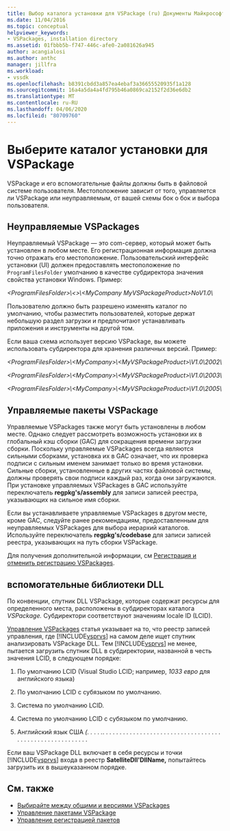 ```yaml
---
title: Выбор каталога установки для VSPackage (ru) Документы Майкрософт
ms.date: 11/04/2016
ms.topic: conceptual
helpviewer_keywords:
- VSPackages, installation directory
ms.assetid: 01fbbb5b-f747-446c-afe0-2a081626a945
author: acangialosi
ms.author: anthc
manager: jillfra
ms.workload:
- vssdk
ms.openlocfilehash: b8391cbdd3a857ea4ebaf3a36655520935f1a128
ms.sourcegitcommit: 16a4a5da4a4fd795b46a0869ca2152f2d36e6db2
ms.translationtype: MT
ms.contentlocale: ru-RU
ms.lasthandoff: 04/06/2020
ms.locfileid: "80709760"
---
```

# <a name="choose-the-installation-directory-for-a-vspackage"></a>Выберите каталог установки для VSPackage
VSPackage и его вспомогательные файлы должны быть в файловой системе пользователя. Местоположение зависит от того, управляется ли VSPackage или неуправляемым, от вашей схемы бок о бок и выбора пользователя.

## <a name="unmanaged-vspackages"></a>Неуправляемые VSPackages
 Неуправляемый VSPackage — это com-сервер, который может быть установлен в любом месте. Его регистрационная информация должна точно отражать его местоположение. Пользовательский интерфейс установки (UI) должен предоставлять местоположение по `ProgramFilesFolder` умолчанию в качестве субдиректора значения свойства установки Windows. Пример:

*&lt;ProgramFilesFolder&gt;\\&lt;&gt;\\&lt;MyCompany MyVSPackageProduct&gt;NoV1.0\\*

 Пользователю должно быть разрешено изменять каталог по умолчанию, чтобы разместить пользователей, которые держат небольшую раздел загрузки и предпочитают устанавливать приложения и инструменты на другой том.

 Если ваша схема использует версию VSPackage, вы можете использовать субдиректора для хранения различных версий. Пример:

 *&lt;ProgramFilesFolder&gt;\\&lt;MyCompany&gt;\\&lt;MyVSPackageProduct&gt;\\V1.0\\2002\\*

 *&lt;ProgramFilesFolder&gt;\\&lt;MyCompany&gt;\\&lt;MyVSPackageProduct&gt;\\V1.0\\2003\\*

 *&lt;ProgramFilesFolder&gt;\\&lt;MyCompany&gt;\\&lt;MyVSPackageProduct&gt;\\V1.0\\2005\\*

## <a name="managed-vspackages"></a>Управляемые пакеты VSPackage
 Управляемые VSPackages также могут быть установлены в любом месте. Однако следует рассмотреть возможность установки их в глобальный кэш сборки (GAC) для сокращения времени загрузки сборки. Поскольку управляемые VSPackages всегда являются сильными сборками, установка их в GAC означает, что их проверка подписи с сильным именем занимает только во время установки. Сильные сборки, установленные в других частях файловой системы, должны проверять свои подписи каждый раз, когда они загружаются. При установке управляемых VSPackages в GAC используйте переключатель **regpkg's/assembly** для записи записей реестра, указывающих на сильное имя сборки.

 Если вы устанавливаете управляемые VSPackages в другом месте, кроме GAC, следуйте ранее рекомендациям, предоставленным для неуправляемых VSPackages для выбора иерархий каталогов. Используйте переключатель **regpkg's/codebase** для записи записей реестра, указывающих на путь сборки VSPackage.

 Для получения дополнительной информации, см [Регистрация и отменить регистрацию VSPackages](../../extensibility/registering-and-unregistering-vspackages.md).

## <a name="satellite-dlls"></a>вспомогательные библиотеки DLL
 По конвенции, спутник DLL VSPackage, которые содержат ресурсы для определенного места, расположены в субдиректорах каталога *VSPackage.* Субдиректори соответствуют значениям locale ID (LCID).

 [Управление VSPackages](../../extensibility/managing-vspackages.md) статья указывает на то, что реестр записей управления, где [!INCLUDE[vsprvs](../../code-quality/includes/vsprvs_md.md)] на самом деле ищет спутник анализировать VSPackage DLL. Тем [!INCLUDE[vsprvs](../../code-quality/includes/vsprvs_md.md)] не менее, пытается загрузить спутник DLL в субдиректории, названной в честь значения LCID, в следующем порядке:

1. По умолчанию LCID (Visual Studio LCID; например, *1033 евро* для английского языка)

2. По умолчанию LCID с субязыком по умолчанию.

3. Система по умолчанию LCID.

4. Система по умолчанию LCID с субязыком по умолчанию.

5. Английский язык США *(. .* . . *.*. . . . . . . . . . . . . . . . . . . . . . . . . . . . . . . . . . . . . . . . . . . . . . . . . . . . . . . .

Если ваш VSPackage DLL включает в себя ресурсы и точки [!INCLUDE[vsprvs](../../code-quality/includes/vsprvs_md.md)] входа в реестр **SatelliteDll'DllName,** попытайтесь загрузить их в вышеуказанном порядке.

## <a name="see-also"></a>См. также
- [Выбирайте между общими и версиями VSPackages](../../extensibility/choosing-between-shared-and-versioned-vspackages.md)
- [Управление пакетами VSPackage](../../extensibility/managing-vspackages.md)
- [Управление регистрацией пакетов](https://msdn.microsoft.com/library/f69e0ea3-6a92-4639-8ca9-4c9c210e58a1)
